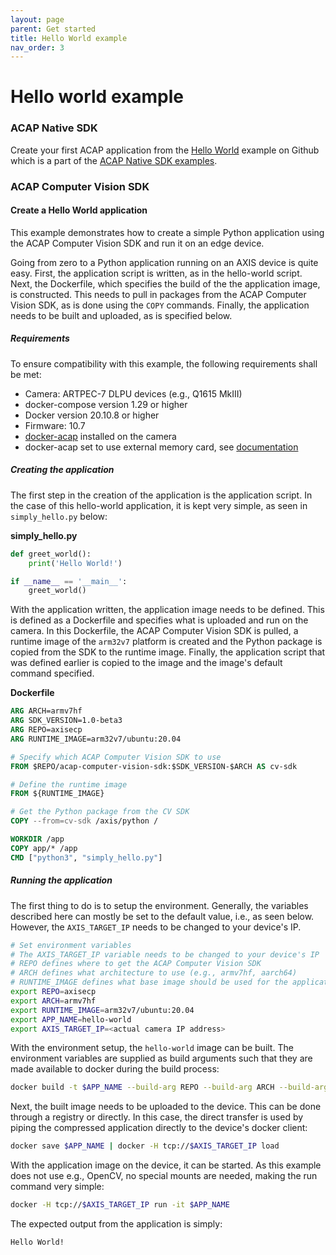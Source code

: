 ```yaml
---
layout: page
parent: Get started
title: Hello World example
nav_order: 3
---
```


# Hello world example

### ACAP Native SDK
Create your first ACAP application from the [Hello World](https://github.com/AxisCommunications/acap-native-sdk-examples/tree/master/hello-world) example on Github which is a part of the [ACAP Native SDK examples](https://github.com/AxisCommunications/acap-native-sdk-examples).

### ACAP Computer Vision SDK

#### Create a Hello World application
This example demonstrates how to create a simple Python application using the ACAP Computer Vision SDK and run it on an edge device.

Going from zero to a Python application running on an AXIS device is quite easy. First, the application script is written, as in the hello-world script. Next, the Dockerfile, which specifies the build of the the application image, is constructed. This needs to pull in packages from the ACAP Computer Vision SDK, as is done using the `COPY` commands. Finally, the application needs to be built and uploaded, as is specified below.

##### Requirements
To ensure compatibility with this example, the following requirements shall be met:
* Camera: ARTPEC-7 DLPU devices (e.g., Q1615 MkIII)
* docker-compose version 1.29 or higher
* Docker version 20.10.8 or higher
* Firmware: 10.7
* [docker-acap](https://hub.docker.com/u/axisecp/docker-acap) installed on the camera
* docker-acap set to use external memory card, see [documentation](https://github.com/AxisCommunications/docker-acap)

##### Creating the application
The first step in the creation of the application is the application script. In the case of this hello-world application, it is kept very simple, as seen in `simply_hello.py` below:

**simply_hello.py**
```python
def greet_world():
    print('Hello World!')

if __name__ == '__main__':
    greet_world()
```

With the application written, the application image needs to be defined. This is defined as a Dockerfile and specifies what is uploaded and run on the camera. In this Dockerfile, the ACAP Computer Vision SDK is pulled, a runtime image of the `arm32v7` platform is created and the Python package is copied from the SDK to the runtime image. Finally, the application script that was defined earlier is copied to the image and the image's default command specified.

**Dockerfile**
```Dockerfile
ARG ARCH=armv7hf
ARG SDK_VERSION=1.0-beta3
ARG REPO=axisecp
ARG RUNTIME_IMAGE=arm32v7/ubuntu:20.04

# Specify which ACAP Computer Vision SDK to use
FROM $REPO/acap-computer-vision-sdk:$SDK_VERSION-$ARCH AS cv-sdk

# Define the runtime image
FROM ${RUNTIME_IMAGE}

# Get the Python package from the CV SDK
COPY --from=cv-sdk /axis/python /

WORKDIR /app
COPY app/* /app
CMD ["python3", "simply_hello.py"]
```


##### Running the application
The first thing to do is to setup the environment. Generally, the variables described here can mostly be set to the default value, i.e., as seen below. However, the `AXIS_TARGET_IP` needs to be changed to your device's IP.

```sh
# Set environment variables
# The AXIS_TARGET_IP variable needs to be changed to your device's IP
# REPO defines where to get the ACAP Computer Vision SDK
# ARCH defines what architecture to use (e.g., armv7hf, aarch64)
# RUNTIME_IMAGE defines what base image should be used for the application image
export REPO=axisecp
export ARCH=armv7hf
export RUNTIME_IMAGE=arm32v7/ubuntu:20.04
export APP_NAME=hello-world
export AXIS_TARGET_IP=<actual camera IP address>
```

With the environment setup, the `hello-world` image can be built. The environment variables are supplied as build arguments such that they are made available to docker during the build process:

```sh
docker build -t $APP_NAME --build-arg REPO --build-arg ARCH --build-arg RUNTIME_IMAGE .
```

Next, the built image needs to be uploaded to the device. This can be done through a registry or directly. In this case, the direct transfer is used by piping the compressed application directly to the device's docker client:

```sh
docker save $APP_NAME | docker -H tcp://$AXIS_TARGET_IP load
```

With the application image on the device, it can be started. As this example does not use e.g., OpenCV, no special mounts are needed, making the run command very simple:

```sh
docker -H tcp://$AXIS_TARGET_IP run -it $APP_NAME
```

The expected output from the application is simply:

```sh
Hello World!
```

